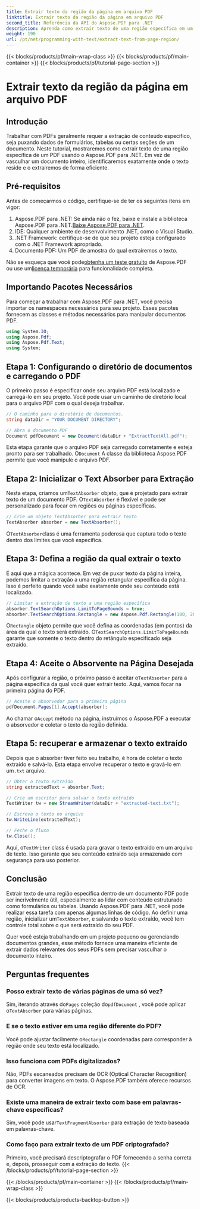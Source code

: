 ```yaml
---
title: Extrair texto da região da página em arquivo PDF
linktitle: Extrair texto da região da página em arquivo PDF
second_title: Referência da API do Aspose.PDF para .NET
description: Aprenda como extrair texto de uma região específica em um PDF usando o Aspose.PDF para .NET com este guia passo a passo. Reúna e salve texto de seus documentos com eficiência.
weight: 190
url: /pt/net/programming-with-text/extract-text-from-page-region/
---
```


{{< blocks/products/pf/main-wrap-class >}}
{{< blocks/products/pf/main-container >}}
{{< blocks/products/pf/tutorial-page-section >}}

# Extrair texto da região da página em arquivo PDF

## Introdução

Trabalhar com PDFs geralmente requer a extração de conteúdo específico, seja puxando dados de formulários, tabelas ou certas seções de um documento. Neste tutorial, mostraremos como extrair texto de uma região específica de um PDF usando o Aspose.PDF para .NET. Em vez de vasculhar um documento inteiro, identificaremos exatamente onde o texto reside e o extrairemos de forma eficiente.

## Pré-requisitos

Antes de começarmos o código, certifique-se de ter os seguintes itens em vigor:

1.  Aspose.PDF para .NET: Se ainda não o fez, baixe e instale a biblioteca Aspose.PDF para .NET.[Baixe Aspose.PDF para .NET](https://releases.aspose.com/pdf/net/).
2. IDE: Qualquer ambiente de desenvolvimento .NET, como o Visual Studio.
3. .NET Framework: certifique-se de que seu projeto esteja configurado com o .NET Framework apropriado.
4. Documento PDF: Um PDF de amostra do qual extrairemos o texto.

 Não se esqueça que você pode[obtenha um teste gratuito](https://releases.aspose.com/) de Aspose.PDF ou use um[licença temporária](https://purchase.aspose.com/temporary-license/) para funcionalidade completa.

## Importando Pacotes Necessários

Para começar a trabalhar com Aspose.PDF para .NET, você precisa importar os namespaces necessários para seu projeto. Esses pacotes fornecem as classes e métodos necessários para manipular documentos PDF.

```csharp
using System.IO;
using Aspose.Pdf;
using Aspose.Pdf.Text;
using System;
```

## Etapa 1: Configurando o diretório de documentos e carregando o PDF

O primeiro passo é especificar onde seu arquivo PDF está localizado e carregá-lo em seu projeto. Você pode usar um caminho de diretório local para o arquivo PDF com o qual deseja trabalhar.

```csharp
// O caminho para o diretório de documentos.
string dataDir = "YOUR DOCUMENT DIRECTORY";

// Abra o documento PDF
Document pdfDocument = new Document(dataDir + "ExtractTextAll.pdf");
```

 Esta etapa garante que o arquivo PDF seja carregado corretamente e esteja pronto para ser trabalhado. O`Document` A classe da biblioteca Aspose.PDF permite que você manipule o arquivo PDF.

## Etapa 2: Inicializar o Text Absorber para Extração

 Nesta etapa, criamos um`TextAbsorber` objeto, que é projetado para extrair texto de um documento PDF. O`TextAbsorber` é flexível e pode ser personalizado para focar em regiões ou páginas específicas.

```csharp
// Crie um objeto TextAbsorber para extrair texto
TextAbsorber absorber = new TextAbsorber();
```

 O`TextAbsorber`class é uma ferramenta poderosa que captura todo o texto dentro dos limites que você especifica.

## Etapa 3: Defina a região da qual extrair o texto

É aqui que a mágica acontece. Em vez de puxar texto da página inteira, podemos limitar a extração a uma região retangular específica da página. Isso é perfeito quando você sabe exatamente onde seu conteúdo está localizado.

```csharp
// Limitar a extração de texto a uma região específica
absorber.TextSearchOptions.LimitToPageBounds = true;
absorber.TextSearchOptions.Rectangle = new Aspose.Pdf.Rectangle(100, 200, 250, 350);
```

 O`Rectangle` objeto permite que você defina as coordenadas (em pontos) da área da qual o texto será extraído. O`TextSearchOptions.LimitToPageBounds` garante que somente o texto dentro do retângulo especificado seja extraído.

## Etapa 4: Aceite o Absorvente na Página Desejada

 Após configurar a região, o próximo passo é aceitar o`TextAbsorber` para a página específica da qual você quer extrair texto. Aqui, vamos focar na primeira página do PDF.

```csharp
// Aceite o absorvedor para a primeira página
pdfDocument.Pages[1].Accept(absorber);
```

 Ao chamar o`Accept` método na página, instruímos o Aspose.PDF a executar o absorvedor e coletar o texto da região definida.

## Etapa 5: recuperar e armazenar o texto extraído

 Depois que o absorber tiver feito seu trabalho, é hora de coletar o texto extraído e salvá-lo. Esta etapa envolve recuperar o texto e gravá-lo em um`.txt` arquivo.

```csharp
// Obter o texto extraído
string extractedText = absorber.Text;

// Crie um escritor para salvar o texto extraído
TextWriter tw = new StreamWriter(dataDir + "extracted-text.txt");

// Escreva o texto no arquivo
tw.WriteLine(extractedText);

// Feche o fluxo
tw.Close();
```

 Aqui, o`TextWriter` class é usada para gravar o texto extraído em um arquivo de texto. Isso garante que seu conteúdo extraído seja armazenado com segurança para uso posterior.

## Conclusão

 Extrair texto de uma região específica dentro de um documento PDF pode ser incrivelmente útil, especialmente ao lidar com conteúdo estruturado como formulários ou tabelas. Usando Aspose.PDF para .NET, você pode realizar essa tarefa com apenas algumas linhas de código. Ao definir uma região, inicializar um`TextAbsorber`, e salvando o texto extraído, você tem controle total sobre o que será extraído do seu PDF.

Quer você esteja trabalhando em um projeto pequeno ou gerenciando documentos grandes, esse método fornece uma maneira eficiente de extrair dados relevantes dos seus PDFs sem precisar vasculhar o documento inteiro.

## Perguntas frequentes

### Posso extrair texto de várias páginas de uma só vez?
 Sim, iterando através do`Pages` coleção do`pdfDocument` , você pode aplicar o`TextAbsorber` para várias páginas.

### E se o texto estiver em uma região diferente do PDF?
 Você pode ajustar facilmente o`Rectangle` coordenadas para corresponder à região onde seu texto está localizado.

### Isso funciona com PDFs digitalizados?
Não, PDFs escaneados precisam de OCR (Optical Character Recognition) para converter imagens em texto. O Aspose.PDF também oferece recursos de OCR.

### Existe uma maneira de extrair texto com base em palavras-chave específicas?
 Sim, você pode usar`TextFragmentAbsorber` para extração de texto baseada em palavras-chave.

### Como faço para extrair texto de um PDF criptografado?
Primeiro, você precisará descriptografar o PDF fornecendo a senha correta e, depois, prosseguir com a extração do texto.
{{< /blocks/products/pf/tutorial-page-section >}}

{{< /blocks/products/pf/main-container >}}
{{< /blocks/products/pf/main-wrap-class >}}

{{< blocks/products/products-backtop-button >}}
